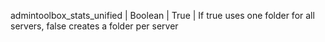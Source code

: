 admintoolbox_stats_unified | Boolean | True | If true uses one folder for all servers, false creates a folder per server
